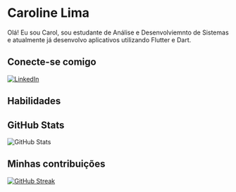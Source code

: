 # Caroline Lima
Olá! Eu sou Carol, sou estudante de Análise e Desenvolviemnto de Sistemas e atualmente já desenvolvo aplicativos utilizando Flutter e Dart. 
## Conecte-se comigo 
[![LinkedIn](https://img.shields.io/badge/LinkedIn-000?style=for-the-badge&logo=linkedin&logoColor=0E76A8)](https://www.linkedin.com/in/caroline-lima-596a5b216/)
## Habilidades 

## GitHub Stats 
![GitHub Stats](https://github-readme-stats.vercel.app/api?username=CarolLimav&theme=transparent&bg_color=000&border_color=30A3DC&show_icons=true&icon_color=30A3DC&title_color=E94D5F&text_color=FFF)
## Minhas contribuições 
[![GitHub Streak](https://streak-stats.demolab.com/?user=CarolLimav&theme=bear&background=000&border=30A3DC&dates=FFF)](https://git.io/streak-stats)